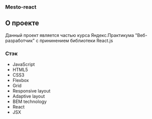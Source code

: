 ### Mesto-react

## О проекте
Данный проект является частью курса Яндекс.Практикума "Веб-разработчик"
с прининением библиотеки React.js

### Стэк
<ul>
<li>JavaScript</li>
<li>HTML5</li>
<li>CSS3</li>
<li>Flexbox</li>
<li>Grid</li>
<li>Responsive layout</li>
<li>Adaptive layout</li>
<li>BEM technology</li>
<li>React</li>
<li>JSX</li>
</ul>

